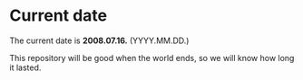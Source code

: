 # Current date

The current date is **2008.07.16.** (YYYY.MM.DD.)

This repository will be good when the world ends, so we will know how long it lasted.